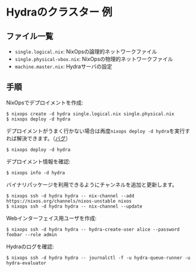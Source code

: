 # Hydraのクラスター 例

## ファイル一覧

- `single.logical.nix`: NixOpsの論理的ネットワークファイル
- `single.physical-vbox.nix`:  NixOpsの物理的ネットワークファイル
- `machine.master.nix`: Hydraサーバの設定


## 手順

NixOpsでデプロイメントを作成:

```
$ nixops create -d hydra single.logical.nix single.physical.nix
$ nixops deploy -d hydra
```

デプロイメントがうまく行かない場合は再度`nixops deploy -d hydra`を実行すれば解決できます。（[バグ](https://github.com/NixOS/nixops/issues/473)）

```
$ nixops deploy -d hydra
```

デプロイメント情報を確認:

```
$ nixops info -d hydra
```

バイナリパッケージを利用できるようにチャンネルを追加と更新します。

```
$ nixops ssh -d hydra hydra -- nix-channel --add https://nixos.org/channels/nixos-unstable nixos
$ nixops ssh -d hydra hydra -- nix-channel --update
```

Webインターフェイス用ユーザを作成:

```
$ nixops ssh -d hydra hydra -- hydra-create-user alice --password foobar --role admin
```

Hydraのログを確認:

```
$ nixops ssh -d hydra hydra -- journalctl -f -u hydra-queue-runner -u hydra-evaluator
```
